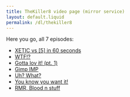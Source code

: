 ```yaml
---
title: TheKiller8 video page (mirror service)
layout: default.liquid
permalink: /dl/thekiller8
---
```


Here you go, all 7 episodes:

* [XETIC vs \[5\] in 60 seconds](/files/thekiller8/ep1.swf)
* [WTF!?](/files/thekiller8/ep2.swf)
* [Gotta lov it! (pt. 1)](/files/thekiller8/ep3.swf)
* [Gimp IMP](files/thekiller8/ep4.swf)
* [Uh? What?](/files/thekiller8/ep5.swf)
* [You know you want it!](/files/thekiller8/ep6.swf)
* [RMR, Blood n stuff](/files/thekiller8/ep7.swf)
